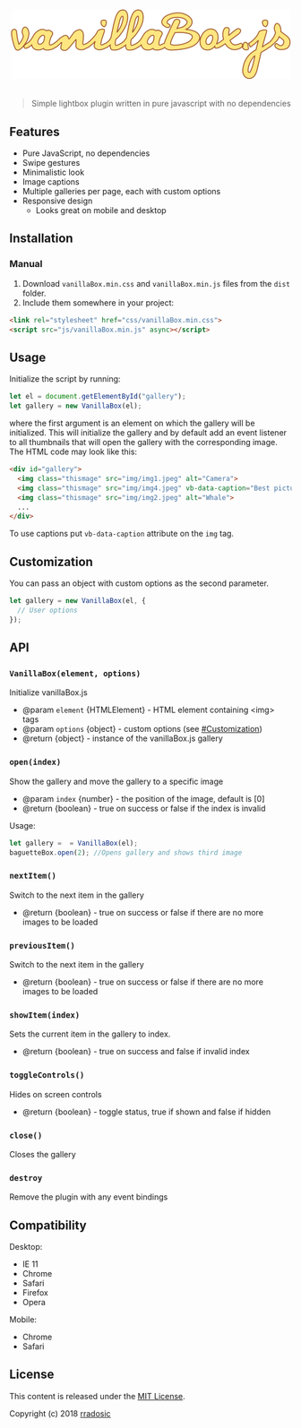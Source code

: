 <h1 align="center">

![vanillaBox logo](https://raw.githubusercontent.com/rradosic/vanillaBox.js/gh-pages/img/logo_alt.png?token=AiS5kei6L5-SjQsxPDwvAg9jYA5zFWdCks5ahp-kwA%3D%3D)
</h1>

> Simple lightbox plugin written in pure javascript with no dependencies

## Features

* Pure JavaScript, no dependencies
* Swipe gestures
* Minimalistic look
* Image captions
* Multiple galleries per page, each with custom options
* Responsive design 
  * Looks great on mobile and desktop

## Installation

### Manual

1. Download `vanillaBox.min.css` and `vanillaBox.min.js` files from the `dist` folder.
2. Include them somewhere in your project:


```html
<link rel="stylesheet" href="css/vanillaBox.min.css">
<script src="js/vanillaBox.min.js" async></script>
```

## Usage

Initialize the script by running:

```js
let el = document.getElementById("gallery");
let gallery = new VanillaBox(el);
```

where the first argument is an element on which the gallery will be initialized. This will initialize the gallery and by default add an event listener to all thumbnails that will open the gallery with the corresponding image. The HTML code may look like this:

```html
<div id="gallery">
  <img class="thismage" src="img/img1.jpeg" alt="Camera">
  <img class="thismage" src="img/img4.jpeg" vb-data-caption="Best picture ever!">
  <img class="thismage" src="img/img2.jpeg" alt="Whale">
  ...
</div>
```

To use captions put `vb-data-caption` attribute on the `img` tag.

## Customization

You can pass an object with custom options as the second parameter.

```js
let gallery = new VanillaBox(el, {
  // User options
});
```

## API

### `VanillaBox(element, options)`

Initialize vanillaBox.js

* @param `element` {HTMLElement} - HTML element containing \<img> tags
* @param `options` {object} - custom options (see [#Customization](#customization))
* @return {object} - instance of the vanillaBox.js gallery

### `open(index)`

Show the gallery and move the gallery to a specific image

* @param `index` {number} - the position of the image, default is [0]
* @return {boolean} - true on success or false if the index is invalid

Usage:

```js
let gallery =  = VanillaBox(el);
baguetteBox.open(2); //Opens gallery and shows third image
```

### `nextItem()`

Switch to the next item in the gallery

* @return {boolean} - true on success or false if there are no more images to be loaded

### `previousItem()`

Switch to the next item in the gallery

* @return {boolean} - true on success or false if there are no more images to be loaded

### `showItem(index)`

Sets the current item in the gallery to index.

* @return {boolean} - true on success and false if invalid index

### `toggleControls()`

Hides on screen controls

* @return {boolean} - toggle status, true if shown and false if hidden

### `close()`

Closes the gallery

### `destroy`

Remove the plugin with any event bindings

## Compatibility

Desktop:

* IE 11
* Chrome
* Safari
* Firefox
* Opera

Mobile:

* Chrome
* Safari

## License

This content is released under the [MIT License](https://opensource.org/licenses/MIT).

Copyright (c) 2018 [rradosic](https://github.com/rradosic/)
